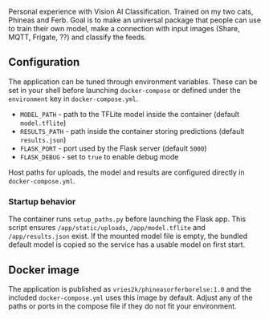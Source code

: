 Personal experience with Vision AI Classification.
Trained on my two cats, Phineas and Ferb.
Goal is to make an universal package that people can use to train their own model, make a connection with input images (Share, MQTT, Frigate, ??) and classify the feeds.

## Configuration

The application can be tuned through environment variables. These can be set in
your shell before launching `docker-compose` or defined under the
`environment` key in `docker-compose.yml`.

- `MODEL_PATH` - path to the TFLite model inside the container (default `model.tflite`)
- `RESULTS_PATH` - path inside the container storing predictions (default `results.json`)
- `FLASK_PORT` - port used by the Flask server (default `5000`)
- `FLASK_DEBUG` - set to `true` to enable debug mode

Host paths for uploads, the model and results are configured directly in
`docker-compose.yml`.


### Startup behavior

The container runs `setup_paths.py` before launching the Flask app. This script
ensures `/app/static/uploads`, `/app/model.tflite` and `/app/results.json`
exist. If the mounted model file is empty, the bundled default model is copied
so the service has a usable model on first start.

## Docker image

The application is published as `vries2k/phineasorferborelse:1.0` and the
included `docker-compose.yml` uses this image by default. Adjust any of the
paths or ports in the compose file if they do not fit your environment.

